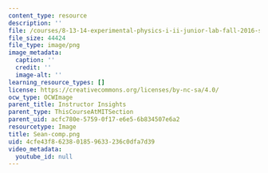 ```yaml
---
content_type: resource
description: ''
file: /courses/8-13-14-experimental-physics-i-ii-junior-lab-fall-2016-spring-2017/4cfe43f8623801859633236c0dfa7d39_Sean-comp.png
file_size: 44424
file_type: image/png
image_metadata:
  caption: ''
  credit: ''
  image-alt: ''
learning_resource_types: []
license: https://creativecommons.org/licenses/by-nc-sa/4.0/
ocw_type: OCWImage
parent_title: Instructor Insights
parent_type: ThisCourseAtMITSection
parent_uid: acfc780e-5759-0f17-e6e5-6b834507e6a2
resourcetype: Image
title: Sean-comp.png
uid: 4cfe43f8-6238-0185-9633-236c0dfa7d39
video_metadata:
  youtube_id: null
---
```

